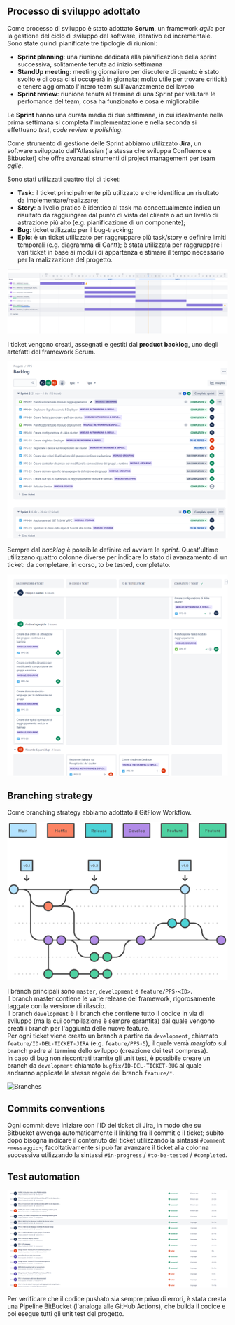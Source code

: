 ## Processo di sviluppo adottato

Come processo di sviluppo è stato adottato **Scrum**, un framework *agile* per la gestione del ciclo di sviluppo del software, iterativo ed incrementale.
Sono state quindi pianificate tre tipologie di riunioni:
* **Sprint planning**: una riunione dedicata alla pianificazione della sprint successiva, solitamente tenuta ad inizio settimana
* **StandUp meeting**: meeting giornaliero per discutere di quanto è stato svolto e di cosa ci si occuperà in giornata; molto utile per trovare criticità e tenere aggiornato l'intero team sull'avanzamente del lavoro
* **Sprint review**: riunione tenuta al termine di una Sprint per valutare le perfomance del team, cosa ha funzionato e cosa è migliorabile

Le **Sprint** hanno una durata media di due settimane, in cui idealmente nella prima settimana si completa l'implementazione e nella seconda si effettuano *test*, *code review* e *polishing*.

Come strumento di gestione delle Sprint abbiamo utilizzato **Jira**, un software sviluppato dall'Atlassian (la stessa che sviluppa Confluence e Bitbucket) che offre avanzati strumenti di project management per team *agile*.

Sono stati utilizzati quattro tipi di ticket:
* **Task**: il ticket principalmente più utilizzato e che identifica un risultato da implementare/realizzare;
* **Story**: a livello pratico è identico al task ma concettualmente indica un risultato da raggiungere dal punto di vista del cliente o ad un livello di astrazione più alto (e.g. pianificazione di un componente);
* **Bug**: ticket utilizzato per il bug-tracking;
* **Epic**: è un ticket utilizzato per raggruppare più task/story e definire limiti temporali (e.g. diagramma di Gantt); è stata utilizzata per raggruppare i vari ticket in base ai moduli di appartenza e stimare il tempo necessario per la realizzazione del progetto.

![Diagramma di Gantt delle EPIC del progetto](./images/epic.png)

I ticket vengono creati, assegnati e gestiti dal **product backlog**, uno degli artefatti del framework Scrum.

![Product Backlog](./images/backlog.png)

Sempre dal *backlog* è possibile definire ed avviare le *sprint*. Quest'ultime utilizzano quattro colonne diverse per indicare lo stato di avanzamento di un ticket: da completare, in corso, to be tested, completato.

![Board Sprint](./images/board.png)

## Branching strategy

Come branching strategy abbiamo adottato il GitFlow Workflow.

![GitFlow Workflow scheme](./images/gitflow.svg)

I branch principali sono `master`, `development` e `feature/PPS-<ID>`.  
Il branch master contiene le varie release del framework, rigorosamente taggate con la versione di rilascio.  
Il branch `development` è il branch che contiene tutto il codice in via di sviluppo (ma la cui compilazione è sempre garantita) dal quale vengono creati i branch per l'aggiunta delle nuove feature.  
Per ogni ticket viene creato un branch a partire da `development`, chiamato `feature/ID-DEL-TICKET-JIRA` (e.g. `feature/PPS-5`), il quale verrà *mergiato* sul branch padre al termine dello sviluppo (creazione dei test compresa).  
In caso di bug non riscontrati tramite gli unit test, è possibile creare un branch da `development` chiamato `bugfix/ID-DEL-TICKET-BUG` al quale andranno applicate le stesse regole dei branch `feature/*`.  

![Branches](git-tree.png)

## Commits conventions

Ogni commit deve iniziare con l'ID del ticket di Jira, in modo che su Bitbucket avvenga automaticamente il linking fra il commit e il ticket; subito dopo bisogna indicare il contenuto del ticket utilizzando la sintassi `#comment <messaggio>`; facoltativamente si può far avanzare il ticket alla colonna successiva utilizzando la sintassi `#in-progress` / `#to-be-tested` / `#completed`.

## Test automation

![Pipeline di BitBucket](./images/pipeline.png)

Per verificare che il codice pushato sia sempre privo di errori, è stata creata una Pipeline BitBucket (l'analoga alle GitHub Actions), che builda il codice e poi esegue tutti gli unit test del progetto.  
